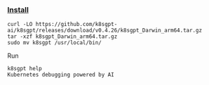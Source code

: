 ### [Install](https://k8sgpt.ai/docs/getting-started/installation)

```
curl -LO https://github.com/k8sgpt-ai/k8sgpt/releases/download/v0.4.26/k8sgpt_Darwin_arm64.tar.gz
tar -xzf k8sgpt_Darwin_arm64.tar.gz
sudo mv k8sgpt /usr/local/bin/
```

Run

```
k8sgpt help
Kubernetes debugging powered by AI
```

